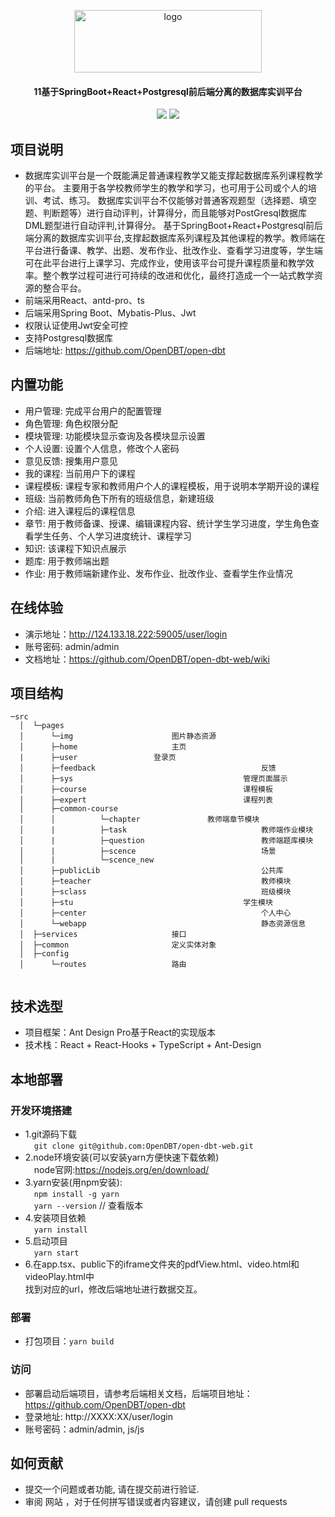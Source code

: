 <p align="center">
	<img alt="logo" height="100" width="300" src="./image/logo-black.png">
</p>


<h4 align="center">11基于SpringBoot+React+Postgresql前后端分离的数据库实训平台</h4>
<p align="center">
	<a href="https://github.com/OpenDBT/open-dbt-web"><img src="https://img.shields.io/badge/opendbt-v2.0.0-brightgreen.svg"></a>
	<a href="https://github.com/OpenDBT/open-dbt-web/blob/master/LICENSE"><img src="https://img.shields.io/github/license/mashape/apistatus.svg"></a>
</p>



## 项目说明

* 数据库实训平台是一个既能满足普通课程教学又能支撑起数据库系列课程教学的平台。
  主要用于各学校教师学生的教学和学习，也可用于公司或个人的培训、考试、练习。
  数据库实训平台不仅能够对普通客观题型（选择题、填空题、判断题等）进行自动评判，计算得分，而且能够对PostGresql数据库DML题型进行自动评判,计算得分。
  基于SpringBoot+React+Postgresql前后端分离的数据库实训平台,支撑起数据库系列课程及其他课程的教学。教师端在平台进行备课、教学、出题、发布作业、批改作业、查看学习进度等，学生端可在此平台进行上课学习、完成作业，使用该平台可提升课程质量和教学效率。整个教学过程可进行可持续的改进和优化，最终打造成一个一站式教学资源的整合平台。
* 前端采用React、antd-pro、ts
* 后端采用Spring Boot、Mybatis-Plus、Jwt
* 权限认证使用Jwt安全可控
* 支持Postgresql数据库
* 后端地址: https://github.com/OpenDBT/open-dbt


## 内置功能

* 用户管理: 完成平台用户的配置管理
* 角色管理: 角色权限分配
* 模块管理: 功能模块显示查询及各模块显示设置
* 个人设置: 设置个人信息，修改个人密码
* 意见反馈: 搜集用户意见
* 我的课程: 当前用户下的课程
* 课程模板: 课程专家和教师用户个人的课程模板，用于说明本学期开设的课程
* 班级: 当前教师角色下所有的班级信息，新建班级
* 介绍: 进入课程后的课程信息
* 章节: 用于教师备课、授课、编辑课程内容、统计学生学习进度，学生角色查看学生任务、个人学习进度统计、课程学习
* 知识: 该课程下知识点展示
* 题库: 用于教师端出题
* 作业: 用于教师端新建作业、发布作业、批改作业、查看学生作业情况

## 在线体验

* 演示地址：http://124.133.18.222:59005/user/login
* 账号密码: admin/admin
* 文档地址：https://github.com/OpenDBT/open-dbt-web/wiki

## 项目结构

```
─src
  │  └─pages
  │      └─img						图片静态资源
  │      ├─home						主页
  |		 ├─user					登录页
  │      ├─feedback                                  	反馈
  │      ├─sys                                  	管理页面展示
  │      ├─course                                  	课程模板
  │      ├─expert                                  	课程列表
  │      ├─common-course                                 
  │      │          └─chapter				教师端章节模块
  │      |          ├─task                              教师端作业模块
  │      |          ├─question                          教师端题库模块
  │      |          ├─scence                          	场景
  │      |          └─scence_new    
  │      ├─publicLib                                    公共库
  │      ├─teacher                                    	教师模块
  │      ├─sclass                                    	班级模块 
  │      ├─stu                                    	学生模块
  │      ├─center                                    	个人中心
  │      └─webapp                                       静态资源信息
  │  ├─services						接口
  │  ├─common						定义实体对象
  │  ├─config				
  │      └─routes					路由
  
```

## 技术选型

- 项目框架：Ant Design Pro基于React的实现版本
- 技术栈：React + React-Hooks + TypeScript + Ant-Design

## 本地部署

### 开发环境搭建

* 1.git源码下载
  <br />&emsp;`git clone git@github.com:OpenDBT/open-dbt-web.git`
* 2.node环境安装(可以安装yarn方便快速下载依赖)
  <br />&emsp;node官网:https://nodejs.org/en/download/
* 3.yarn安装(用npm安装): 
  <br />&emsp;`npm install -g yarn` 
   <br />&emsp;`yarn --version`      // 查看版本 
* 4.安装项目依赖
  <br />&emsp;`yarn install`
* 5.启动项目
  <br />&emsp;`yarn start`
* 6.在app.tsx、public下的iframe文件夹的pdfView.html、video.html和videoPlay.html中<br/>找到对应的url，修改后端地址进行数据交互。
### 部署

* 打包项目：`yarn build`

### 访问

* 部署启动后端项目，请参考后端相关文档，后端项目地址：https://github.com/OpenDBT/open-dbt
* 登录地址: http://XXXX:XX/user/login
* 账号密码：admin/admin, js/js

## 如何贡献

* 提交一个问题或者功能, 请在提交前进行验证.
* 审阅 网站 ，对于任何拼写错误或者内容建议，请创建 pull requests
